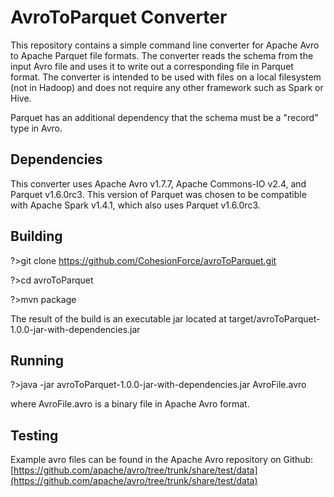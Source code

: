# AvroToParquet Converter

This repository contains a simple command line converter for Apache Avro to Apache Parquet file formats.  The converter reads the schema from the input Avro file and uses it to write out a corresponding file in Parquet format.  The converter is intended to be used with files on a local filesystem (not in Hadoop) and does not require any other framework such as Spark or Hive.

Parquet has an additional dependency that the schema must be a "record" type in Avro.

## Dependencies
This converter uses Apache Avro v1.7.7, Apache Commons-IO v2.4, and Parquet v1.6.0rc3.  This version of Parquet was chosen to be compatible with Apache Spark v1.4.1, which also uses Parquet v1.6.0rc3. 

## Building

?>git clone https://github.com/CohesionForce/avroToParquet.git

?>cd avroToParquet

?>mvn package

The result of the build is an executable jar located at target/avroToParquet-1.0.0-jar-with-dependencies.jar

## Running

?>java -jar avroToParquet-1.0.0-jar-with-dependencies.jar AvroFile.avro

where AvroFile.avro is a binary file in Apache Avro format.

## Testing

Example avro files can be found in the Apache Avro repository on Github: 
[https://github.com/apache/avro/tree/trunk/share/test/data](https://github.com/apache/avro/tree/trunk/share/test/data)
